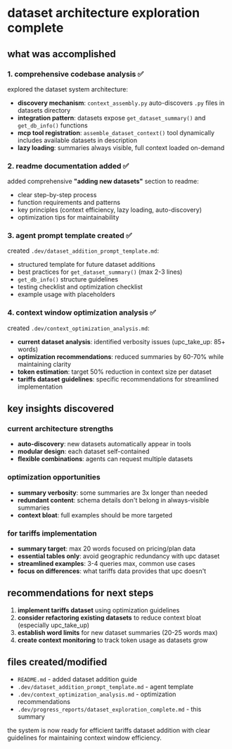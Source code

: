 # dataset architecture exploration complete

## what was accomplished

### 1. comprehensive codebase analysis ✅

explored the dataset system architecture:
- **discovery mechanism**: `context_assembly.py` auto-discovers `.py` files in datasets directory
- **integration pattern**: datasets expose `get_dataset_summary()` and `get_db_info()` functions
- **mcp tool registration**: `assemble_dataset_context()` tool dynamically includes available datasets in description
- **lazy loading**: summaries always visible, full context loaded on-demand

### 2. readme documentation added ✅

added comprehensive **"adding new datasets"** section to readme:
- clear step-by-step process
- function requirements and patterns  
- key principles (context efficiency, lazy loading, auto-discovery)
- optimization tips for maintainability

### 3. agent prompt template created ✅

created `.dev/dataset_addition_prompt_template.md`:
- structured template for future dataset additions
- best practices for `get_dataset_summary()` (max 2-3 lines)
- `get_db_info()` structure guidelines
- testing checklist and optimization checklist
- example usage with placeholders

### 4. context window optimization analysis ✅

created `.dev/context_optimization_analysis.md`:
- **current dataset analysis**: identified verbosity issues (upc_take_up: 85+ words)
- **optimization recommendations**: reduced summaries by 60-70% while maintaining clarity
- **token estimation**: target 50% reduction in context size per dataset
- **tariffs dataset guidelines**: specific recommendations for streamlined implementation

## key insights discovered

### current architecture strengths
- **auto-discovery**: new datasets automatically appear in tools
- **modular design**: each dataset self-contained
- **flexible combinations**: agents can request multiple datasets

### optimization opportunities  
- **summary verbosity**: some summaries are 3x longer than needed
- **redundant content**: schema details don't belong in always-visible summaries
- **context bloat**: full examples should be more targeted

### for tariffs implementation
- **summary target**: max 20 words focused on pricing/plan data
- **essential tables only**: avoid geographic redundancy with upc dataset
- **streamlined examples**: 3-4 queries max, common use cases
- **focus on differences**: what tariffs data provides that upc doesn't

## recommendations for next steps

1. **implement tariffs dataset** using optimization guidelines
2. **consider refactoring existing datasets** to reduce context bloat (especially upc_take_up)
3. **establish word limits** for new dataset summaries (20-25 words max)
4. **create context monitoring** to track token usage as datasets grow

## files created/modified

- `README.md` - added dataset addition guide
- `.dev/dataset_addition_prompt_template.md` - agent template
- `.dev/context_optimization_analysis.md` - optimization recommendations
- `.dev/progress_reports/dataset_exploration_complete.md` - this summary

the system is now ready for efficient tariffs dataset addition with clear guidelines for maintaining context window efficiency.




